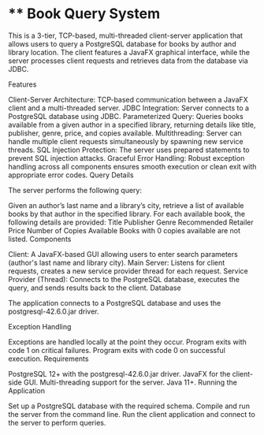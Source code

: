 # ** Book Query System

This is a 3-tier, TCP-based, multi-threaded client-server application that allows users to query a PostgreSQL database for books by author and library location. The client features a JavaFX graphical interface, while the server processes client requests and retrieves data from the database via JDBC.

Features

Client-Server Architecture: TCP-based communication between a JavaFX client and a multi-threaded server.
JDBC Integration: Server connects to a PostgreSQL database using JDBC.
Parameterized Query: Queries books available from a given author in a specified library, returning details like title, publisher, genre, price, and copies available.
Multithreading: Server can handle multiple client requests simultaneously by spawning new service threads.
SQL Injection Protection: The server uses prepared statements to prevent SQL injection attacks.
Graceful Error Handling: Robust exception handling across all components ensures smooth execution or clean exit with appropriate error codes.
Query Details

The server performs the following query:

Given an author’s last name and a library’s city, retrieve a list of available books by that author in the specified library.
For each available book, the following details are provided:
Title
Publisher
Genre
Recommended Retailer Price
Number of Copies Available
Books with 0 copies available are not listed.
Components

Client: A JavaFX-based GUI allowing users to enter search parameters (author's last name and library city).
Main Server: Listens for client requests, creates a new service provider thread for each request.
Service Provider (Thread): Connects to the PostgreSQL database, executes the query, and sends results back to the client.
Database

The application connects to a PostgreSQL database and uses the postgresql-42.6.0.jar driver.

Exception Handling

Exceptions are handled locally at the point they occur.
Program exits with code 1 on critical failures.
Program exits with code 0 on successful execution.
Requirements

PostgreSQL 12+ with the postgresql-42.6.0.jar driver.
JavaFX for the client-side GUI.
Multi-threading support for the server.
Java 11+.
Running the Application

Set up a PostgreSQL database with the required schema.
Compile and run the server from the command line.
Run the client application and connect to the server to perform queries.
